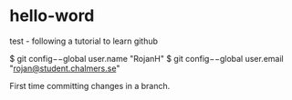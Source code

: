 # hello-word
test - following a tutorial to learn github

$ git config−−global user.name "RojanH"
$ git config−−global user.email "rojan@student.chalmers.se"

First time committing changes in a branch. 
